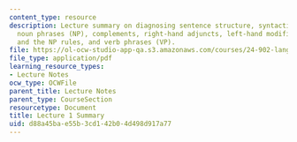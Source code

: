 ```yaml
---
content_type: resource
description: Lecture summary on diagnosing sentence structure, syntactic structure,
  noun phrases (NP), complements, right-hand adjuncts, left-hand modifiers of N, semantics
  and the NP rules, and verb phrases (VP).
file: https://ol-ocw-studio-app-qa.s3.amazonaws.com/courses/24-902-language-and-its-structure-ii-syntax-fall-2003/d88a45bae55b3cd142b04d498d917a77_ln1.pdf
file_type: application/pdf
learning_resource_types:
- Lecture Notes
ocw_type: OCWFile
parent_title: Lecture Notes
parent_type: CourseSection
resourcetype: Document
title: Lecture 1 Summary
uid: d88a45ba-e55b-3cd1-42b0-4d498d917a77
---
```

